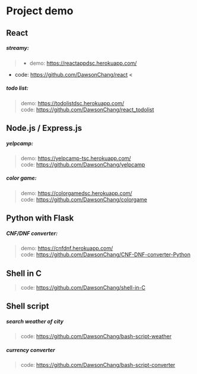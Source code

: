# Project demo

## React
##### streamy:
> - demo: https://reactappdsc.herokuapp.com/ <br>
- code: https://github.com/DawsonChang/react <


##### todo list:
> demo: https://todolistdsc.herokuapp.com/ <br>
code: https://github.com/DawsonChang/react_todolist


## Node.js / Express.js
##### yelpcamp:
> demo: https://yelpcamp-tsc.herokuapp.com/ <br>
code: https://github.com/DawsonChang/yelpcamp

##### color game:
> demo: https://colorgamedsc.herokuapp.com/ <br>
code: https://github.com/DawsonChang/colorgame

## Python with Flask
##### CNF/DNF converter:
> demo: https://cnfdnf.herokuapp.com/ <br>
code: https://github.com/DawsonChang/CNF-DNF-converter-Python

## Shell in C
> code: https://github.com/DawsonChang/shell-in-C

## Shell script
##### search weather of city
> code: https://github.com/DawsonChang/bash-script-weather

##### currency converter
> code: https://github.com/DawsonChang/bash-script-converter
